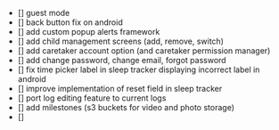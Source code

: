 -   [] guest mode
-   [] back button fix on android
-   [] add custom popup alerts framework
-   [] add child management screens (add, remove, switch)
-   [] add caretaker account option (and caretaker permission manager)
-   [] add change password, change email, forgot password
-   [] fix time picker label in sleep tracker displaying incorrect label in
    android
-   [] improve implementation of reset field in sleep tracker
-   [] port log editing feature to current logs
-   [] add milestones (s3 buckets for video and photo storage)
-   []

